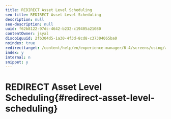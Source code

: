 ```yaml
---
title: REDIRECT Asset Level Scheduling
seo-title: REDIRECT Asset Level Scheduling
description: null
seo-description: null
uuid: f62b8122-97dc-4642-b232-c19405a21080
contentOwner: jsyal
discoiquuid: 2fb304d5-1a30-4f3d-8cd8-c37304065ba0
noindex: true
redirecttarget: /content/help/en/experience-manager/6-4/screens/using/asset-level-scheduling
index: y
internal: n
snippet: y
---
```


# REDIRECT Asset Level Scheduling{#redirect-asset-level-scheduling}


